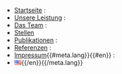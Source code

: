 * [Startseite](/) :
* [Unsere&nbsp;Leistung](/unsere-leistung) :
* [Das&nbsp;Team](/das-team) :
* [Stellen](/stellen)<br />
* [Publikationen](/publikationen) :
* [Referenzen](/referenzen) :
* [Impressum](/kontakt){{#meta.lang}}{{#en}} :
* [![Englische Sprachversion](img/lang-en.png)](/en:index){{/en}}{{/meta.lang}}


